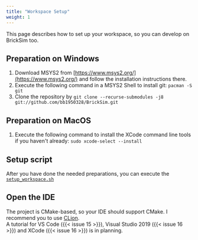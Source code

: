 ```yaml
---
title: "Workspace Setup"
weight: 1
---
```


This page describes how to set up your workspace, so you can develop on BrickSim too.

## Preparation on Windows
1. Download MSYS2 from [https://www.msys2.org/](https://www.msys2.org/) and follow the installation instructions there.
1. Execute the following command in a MSYS2 Shell to install git: `pacman -S git`
1. Clone the repository by `git clone --recurse-submodules -j8 git://github.com/bb1950328/BrickSim.git`

## Preparation on MacOS
1. Execute the following command to install the XCode command line tools if you haven't already: `sudo xcode-select --install`

## Setup script
After you have done the needed preparations, you can execute the [`setup_workspace.sh`](https://github.com/bb1950328/BrickSim/blob/master/setup_workspace.sh)

## Open the IDE
The project is CMake-based, so your IDE should support CMake.
I recommend you to use [CLion](https://www.jetbrains.com/clion/).  
A tutorial for VS Code ({{< issue 15 >}}), Visual Studio 2019 ({{< issue 16 >}}) and XCode ({{< issue 16 >}}) is in planning.